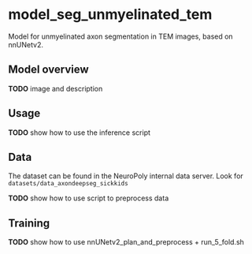 # model_seg_unmyelinated_tem
Model for unmyelinated axon segmentation in TEM images, based on nnUNetv2.

## Model overview
**TODO** image and description

## Usage
**TODO** show how to use the inference script

## Data
The dataset can be found in the NeuroPoly internal data server. Look for `datasets/data_axondeepseg_sickkids`

**TODO** show how to use script to preprocess data


## Training

**TODO** show how to use nnUNetv2_plan_and_preprocess + run_5_fold.sh
